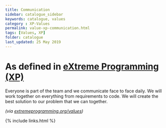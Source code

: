 ```yaml
---
title: Communication
sidebar: catalogue_sidebar
keywords: catalogue, values
category : XP-Values
permalink: value-xp-communication.html
tags: [Values, XP]
folder: catalogue
last_updated: 25 May 2019
---
```


# As defined in [eXtreme Programming (XP)](xp-archetype)
Everyone is part of the team and we communicate face to face daily. We will work together on everything from requirements to code. We will create the best solution to our problem that we can together.

*(via [extremeprogramming.org/values](http://www.extremeprogramming.org/values.html))*

{% include links.html %}
